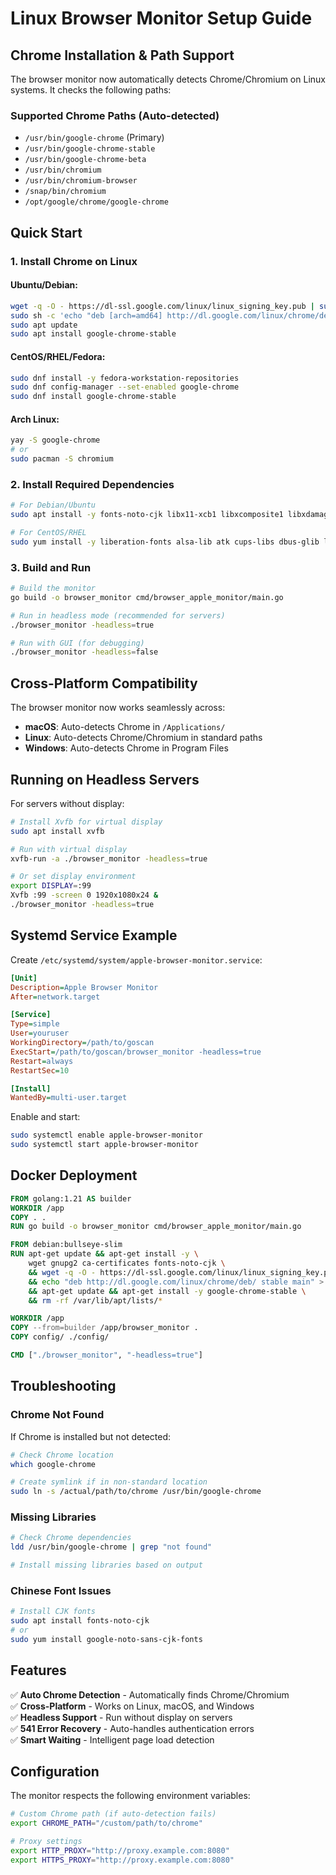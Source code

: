 # Linux Browser Monitor Setup Guide

## Chrome Installation & Path Support

The browser monitor now automatically detects Chrome/Chromium on Linux systems. It checks the following paths:

### Supported Chrome Paths (Auto-detected)
- `/usr/bin/google-chrome` (Primary)
- `/usr/bin/google-chrome-stable`
- `/usr/bin/google-chrome-beta`
- `/usr/bin/chromium`
- `/usr/bin/chromium-browser`
- `/snap/bin/chromium`
- `/opt/google/chrome/google-chrome`

## Quick Start

### 1. Install Chrome on Linux

#### Ubuntu/Debian:
```bash
wget -q -O - https://dl-ssl.google.com/linux/linux_signing_key.pub | sudo apt-key add -
sudo sh -c 'echo "deb [arch=amd64] http://dl.google.com/linux/chrome/deb/ stable main" >> /etc/apt/sources.list.d/google.list'
sudo apt update
sudo apt install google-chrome-stable
```

#### CentOS/RHEL/Fedora:
```bash
sudo dnf install -y fedora-workstation-repositories
sudo dnf config-manager --set-enabled google-chrome
sudo dnf install google-chrome-stable
```

#### Arch Linux:
```bash
yay -S google-chrome
# or
sudo pacman -S chromium
```

### 2. Install Required Dependencies

```bash
# For Debian/Ubuntu
sudo apt install -y fonts-noto-cjk libx11-xcb1 libxcomposite1 libxdamage1 libxrandr2 libxss1 libxtst6 libnss3 libnspr4 libatk-bridge2.0-0 libdrm2 libxkbcommon0 libgbm1

# For CentOS/RHEL
sudo yum install -y liberation-fonts alsa-lib atk cups-libs dbus-glib libXScrnSaver libXrandr libXcomposite libXdamage
```

### 3. Build and Run

```bash
# Build the monitor
go build -o browser_monitor cmd/browser_apple_monitor/main.go

# Run in headless mode (recommended for servers)
./browser_monitor -headless=true

# Run with GUI (for debugging)
./browser_monitor -headless=false
```

## Cross-Platform Compatibility

The browser monitor now works seamlessly across:
- **macOS**: Auto-detects Chrome in `/Applications/`
- **Linux**: Auto-detects Chrome/Chromium in standard paths
- **Windows**: Auto-detects Chrome in Program Files

## Running on Headless Servers

For servers without display:

```bash
# Install Xvfb for virtual display
sudo apt install xvfb

# Run with virtual display
xvfb-run -a ./browser_monitor -headless=true

# Or set display environment
export DISPLAY=:99
Xvfb :99 -screen 0 1920x1080x24 &
./browser_monitor -headless=true
```

## Systemd Service Example

Create `/etc/systemd/system/apple-browser-monitor.service`:

```ini
[Unit]
Description=Apple Browser Monitor
After=network.target

[Service]
Type=simple
User=youruser
WorkingDirectory=/path/to/goscan
ExecStart=/path/to/goscan/browser_monitor -headless=true
Restart=always
RestartSec=10

[Install]
WantedBy=multi-user.target
```

Enable and start:
```bash
sudo systemctl enable apple-browser-monitor
sudo systemctl start apple-browser-monitor
```

## Docker Deployment

```dockerfile
FROM golang:1.21 AS builder
WORKDIR /app
COPY . .
RUN go build -o browser_monitor cmd/browser_apple_monitor/main.go

FROM debian:bullseye-slim
RUN apt-get update && apt-get install -y \
    wget gnupg2 ca-certificates fonts-noto-cjk \
    && wget -q -O - https://dl-ssl.google.com/linux/linux_signing_key.pub | apt-key add - \
    && echo "deb http://dl.google.com/linux/chrome/deb/ stable main" > /etc/apt/sources.list.d/google.list \
    && apt-get update && apt-get install -y google-chrome-stable \
    && rm -rf /var/lib/apt/lists/*

WORKDIR /app
COPY --from=builder /app/browser_monitor .
COPY config/ ./config/

CMD ["./browser_monitor", "-headless=true"]
```

## Troubleshooting

### Chrome Not Found
If Chrome is installed but not detected:
```bash
# Check Chrome location
which google-chrome

# Create symlink if in non-standard location
sudo ln -s /actual/path/to/chrome /usr/bin/google-chrome
```

### Missing Libraries
```bash
# Check Chrome dependencies
ldd /usr/bin/google-chrome | grep "not found"

# Install missing libraries based on output
```

### Chinese Font Issues
```bash
# Install CJK fonts
sudo apt install fonts-noto-cjk
# or
sudo yum install google-noto-sans-cjk-fonts
```

## Features

✅ **Auto Chrome Detection** - Automatically finds Chrome/Chromium  
✅ **Cross-Platform** - Works on Linux, macOS, and Windows  
✅ **Headless Support** - Run without display on servers  
✅ **541 Error Recovery** - Auto-handles authentication errors  
✅ **Smart Waiting** - Intelligent page load detection  

## Configuration

The monitor respects the following environment variables:

```bash
# Custom Chrome path (if auto-detection fails)
export CHROME_PATH="/custom/path/to/chrome"

# Proxy settings
export HTTP_PROXY="http://proxy.example.com:8080"
export HTTPS_PROXY="http://proxy.example.com:8080"
```